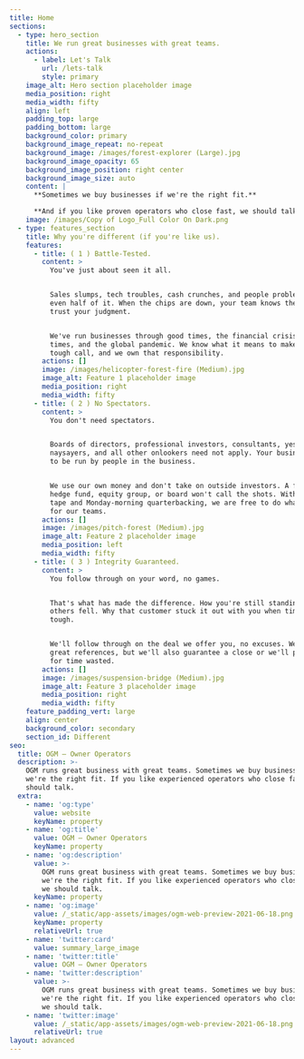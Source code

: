 ```yaml
---
title: Home
sections:
  - type: hero_section
    title: We run great businesses with great teams.
    actions:
      - label: Let's Talk
        url: /lets-talk
        style: primary
    image_alt: Hero section placeholder image
    media_position: right
    media_width: fifty
    align: left
    padding_top: large
    padding_bottom: large
    background_color: primary
    background_image_repeat: no-repeat
    background_image: /images/forest-explorer (Large).jpg
    background_image_opacity: 65
    background_image_position: right center
    background_image_size: auto
    content: |
      **Sometimes we buy businesses if we're the right fit.**

      **And if you like proven operators who close fast, we should talk.**
    image: /images/Copy of Logo_Full Color On Dark.png
  - type: features_section
    title: Why you're different (if you're like us).
    features:
      - title: ( 1 ) Battle-Tested.
        content: >
          You've just about seen it all.


          Sales slumps, tech troubles, cash crunches, and people problems aren't
          even half of it. When the chips are down, your team knows they can
          trust your judgment.


          We've run businesses through good times, the financial crisis, better
          times, and the global pandemic. We know what it means to make the
          tough call, and we own that responsibility.
        actions: []
        image: /images/helicopter-forest-fire (Medium).jpg
        image_alt: Feature 1 placeholder image
        media_position: right
        media_width: fifty
      - title: ( 2 ) No Spectators.
        content: >
          You don't need spectators.


          Boards of directors, professional investors, consultants, yes-men,
          naysayers, and all other onlookers need not apply. Your business needs
          to be run by people in the business.


          We use our own money and don't take on outside investors. A faceless
          hedge fund, equity group, or board won't call the shots. Without red
          tape and Monday-morning quarterbacking, we are free to do what's right
          for our teams.
        actions: []
        image: /images/pitch-forest (Medium).jpg
        image_alt: Feature 2 placeholder image
        media_position: left
        media_width: fifty
      - title: ( 3 ) Integrity Guaranteed.
        content: >
          You follow through on your word, no games.


          That's what has made the difference. How you're still standing when
          others fell. Why that customer stuck it out with you when times were
          tough.


          We'll follow through on the deal we offer you, no excuses. We've got
          great references, but we'll also guarantee a close or we'll pay you
          for time wasted.
        actions: []
        image: /images/suspension-bridge (Medium).jpg
        image_alt: Feature 3 placeholder image
        media_position: right
        media_width: fifty
    feature_padding_vert: large
    align: center
    background_color: secondary
    section_id: Different
seo:
  title: OGM – Owner Operators
  description: >-
    OGM runs great business with great teams. Sometimes we buy businesses if
    we're the right fit. If you like experienced operators who close fast, we
    should talk.
  extra:
    - name: 'og:type'
      value: website
      keyName: property
    - name: 'og:title'
      value: OGM – Owner Operators
      keyName: property
    - name: 'og:description'
      value: >-
        OGM runs great business with great teams. Sometimes we buy businesses if
        we're the right fit. If you like experienced operators who close fast,
        we should talk.
      keyName: property
    - name: 'og:image'
      value: /_static/app-assets/images/ogm-web-preview-2021-06-18.png
      keyName: property
      relativeUrl: true
    - name: 'twitter:card'
      value: summary_large_image
    - name: 'twitter:title'
      value: OGM – Owner Operators
    - name: 'twitter:description'
      value: >-
        OGM runs great business with great teams. Sometimes we buy businesses if
        we're the right fit. If you like experienced operators who close fast,
        we should talk.
    - name: 'twitter:image'
      value: /_static/app-assets/images/ogm-web-preview-2021-06-18.png
      relativeUrl: true
layout: advanced
---
```

